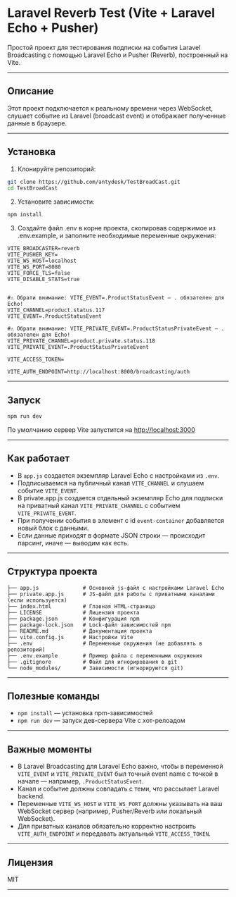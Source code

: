 
# Laravel Reverb Test (Vite + Laravel Echo + Pusher)

Простой проект для тестирования подписки на события Laravel Broadcasting с помощью Laravel Echo и Pusher (Reverb), построенный на Vite.

---

## Описание

Этот проект подключается к реальному времени через WebSocket, слушает событие из Laravel (broadcast event) и отображает полученные данные в браузере.

---

## Установка

1. Клонируйте репозиторий:

```bash
git clone https://github.com/antydesk/TestBroadCast.git
cd TestBroadCast
```

2. Установите зависимости:

```bash
npm install
```

3. Создайте файл .env в корне проекта, скопировав содержимое из .env.example, и заполните необходимые переменные окружения:

```env
VITE_BROADCASTER=reverb
VITE_PUSHER_KEY=
VITE_WS_HOST=localhost
VITE_WS_PORT=8080
VITE_FORCE_TLS=false
VITE_DISABLE_STATS=true


#⚠️ Обрати внимание: VITE_EVENT=.ProductStatusEvent — . обязателен для Echo!
VITE_CHANNEL=product.status.117
VITE_EVENT=.ProductStatusEvent

#⚠️ Обрати внимание: VITE_PRIVATE_EVENT=.ProductStatusPrivateEvent — . обязателен для Echo!
VITE_PRIVATE_CHANNEL=product.private.status.118
VITE_PRIVATE_EVENT=.ProductStatusPrivateEvent

VITE_ACCESS_TOKEN=

VITE_AUTH_ENDPOINT=http://localhost:8000/broadcasting/auth
```

---

## Запуск

```bash
npm run dev
```

По умолчанию сервер Vite запустится на [http://localhost:3000](http://localhost:3000)

---

## Как работает

- В `app.js` создается экземпляр Laravel Echo с настройками из `.env`.
- Подписываемся на публичный канал `VITE_CHANNEL` и слушаем событие `VITE_EVENT`.
- В private.app.js создается отдельный экземпляр Echo для подписки на приватный канал `VITE_PRIVATE_CHANNEL` с событием `VITE_PRIVATE_EVENT`.
- При получении события в элемент с id `event-container` добавляется новый блок с данными.
- Если данные приходят в формате JSON строки — происходит парсинг, иначе — выводим как есть.

---

## Структура проекта

```
├── app.js              # Основной js-файл с настройками Laravel Echo
├── private.app.js      # JS-файл для работы с приватными каналами (если используется)
├── index.html          # Главная HTML-страница
├── LICENSE             # Лицензия проекта
├── package.json        # Конфигурация npm
├── package-lock.json   # Lock-файл зависимостей npm
├── README.md           # Документация проекта
├── vite.config.js      # Настройки Vite
├── .env                # Переменные окружения (не добавлять в репозиторий)
├── .env.example        # Пример файла с переменными окружения
├── .gitignore          # Файл для игнорирования в git
└── node_modules/       # Зависимости (игнорируются git)
```

---

## Полезные команды

- `npm install` — установка npm-зависимостей
- `npm run dev` — запуск дев-сервера Vite с хот-релоадом

---

## Важные моменты

- В Laravel Broadcasting для Laravel Echo важно, чтобы в переменной `VITE_EVENT` и `VITE_PRIVATE_EVENT` был точный event name с точкой в начале — например, `.ProductStatusEvent`.
- Канал и событие должны совпадать с теми, что рассылает Laravel backend.
- Переменные `VITE_WS_HOST` и `VITE_WS_PORT` должны указывать на ваш WebSocket сервер (например, Pusher/Reverb или локальный WebSocket).
- Для приватных каналов обязательно корректно настроить `VITE_AUTH_ENDPOINT` и передавать актуальный `VITE_ACCESS_TOKEN`.

---

## Лицензия

MIT

---
